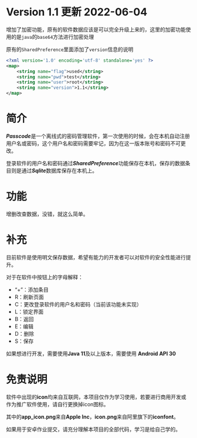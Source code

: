 # Version 1.1 更新 2022-06-04

增加了加密功能，原有的软件数据应该是可以完全升级上来的，这里的加密功能使用的是`java`的`base64`方法进行加密处理

原有的`SharedPreference`里面添加了`version`信息的说明

```xml
<?xml version='1.0' encoding='utf-8' standalone='yes' ?>
<map>
    <string name="flag">used</string>
    <string name="pwd">test</string>
    <string name="user">root</string>
    <string name="version">1.1</string>
</map>
```



# 简介

***Passcode***是一个离线式的密码管理软件，第一次使用的时候，会在本机自动注册用户名或密码，这个用户名和密码需要牢记，因为在这一版本账号和密码不可更改。

登录软件的用户名和密码通过***SharedPreference***功能保存在本机，保存的数据条目则是通过***Sqlite***数据库保存在本机上。

# 功能

增删改查数据，没错，就这么简单。

# 补充

目前软件是使用明文保存数据，希望有能力的开发者可以对软件的安全性能进行提升。

对于在软件中按钮上的字母解释：

- “+”：添加条目
- R：刷新页面
- C：更改登录软件的用户名和密码（当前该功能未实现）
- L：锁定界面
- B：返回
- E：编辑
- D：删除
- S：保存

如果想进行开发，需要使用**Java 11**及以上版本，需要使用 **Android API 30**

# 免责说明

软件中出现的**icon**均来自互联网，本项目仅作为学习使用，若要进行商用开发或作为推广软件使用，请自行更换掉icon图标。

其中的**app_icon.png**来自**Apple Inc**，**icon.png**来自阿里旗下的**iconfont**。

如果用于安卓作业提交，请充分理解本项目的全部代码，学习是给自己学的。

